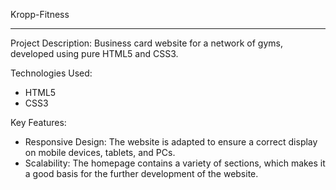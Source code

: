 Kropp-Fitness

-------------------------------------------------------------------------------------------------------------------------------------------------------------------

Project Description:
Business card website for a network of gyms, developed using pure HTML5 and CSS3.

Technologies Used:
  - HTML5
  - CSS3

Key Features:
  - Responsive Design: The website is adapted to ensure a correct display on mobile devices, tablets, and PCs.
  - Scalability: The homepage contains a variety of sections, which makes it a good basis for the further development of the website.
